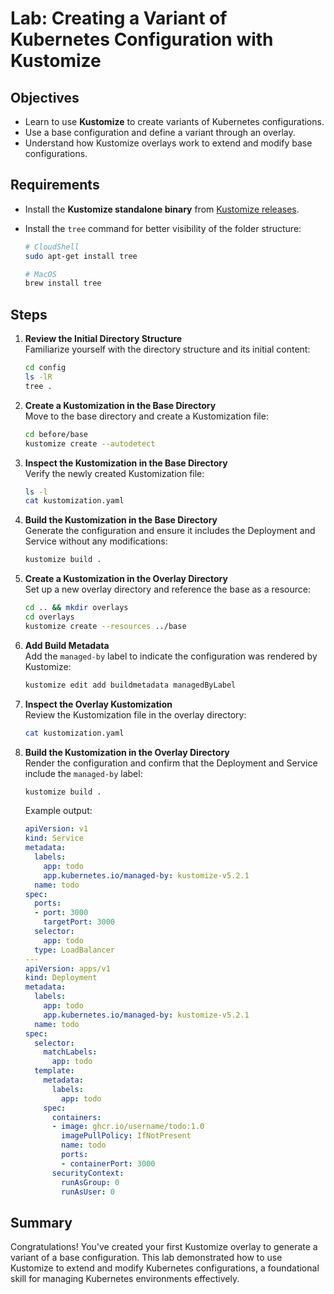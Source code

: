 # Lab: Creating a Variant of Kubernetes Configuration with Kustomize

## Objectives

- Learn to use **Kustomize** to create variants of Kubernetes configurations.
- Use a base configuration and define a variant through an overlay.
- Understand how Kustomize overlays work to extend and modify base configurations.

## Requirements

- Install the **Kustomize standalone binary** from [Kustomize releases](https://github.com/kubernetes-sigs/kustomize/releases).
- Install the `tree` command for better visibility of the folder structure:
  ```bash
  # CloudShell
  sudo apt-get install tree
  ```

  ```bash
  # MacOS
  brew install tree
  ```

## Steps

1. **Review the Initial Directory Structure**  
   Familiarize yourself with the directory structure and its initial content:
   ```bash
   cd config
   ls -lR
   tree .
   ```

2. **Create a Kustomization in the Base Directory**  
   Move to the base directory and create a Kustomization file:
   ```bash
   cd before/base
   kustomize create --autodetect
   ```

3. **Inspect the Kustomization in the Base Directory**  
   Verify the newly created Kustomization file:
   ```bash
   ls -l
   cat kustomization.yaml
   ```

4. **Build the Kustomization in the Base Directory**  
   Generate the configuration and ensure it includes the Deployment and Service without any modifications:
   ```bash
   kustomize build .
   ```

5. **Create a Kustomization in the Overlay Directory**  
   Set up a new overlay directory and reference the base as a resource:
   ```bash
   cd .. && mkdir overlays
   cd overlays
   kustomize create --resources ../base
   ```

6. **Add Build Metadata**  
   Add the `managed-by` label to indicate the configuration was rendered by Kustomize:
   ```bash
   kustomize edit add buildmetadata managedByLabel
   ```

7. **Inspect the Overlay Kustomization**  
   Review the Kustomization file in the overlay directory:
   ```bash
   cat kustomization.yaml
   ```

8. **Build the Kustomization in the Overlay Directory**  
   Render the configuration and confirm that the Deployment and Service include the `managed-by` label:
   ```bash
   kustomize build .
   ```

   Example output:
   ```yaml
   apiVersion: v1
   kind: Service
   metadata:
     labels:
       app: todo
       app.kubernetes.io/managed-by: kustomize-v5.2.1
     name: todo
   spec:
     ports:
     - port: 3000
       targetPort: 3000
     selector:
       app: todo
     type: LoadBalancer
   ---
   apiVersion: apps/v1
   kind: Deployment
   metadata:
     labels:
       app: todo
       app.kubernetes.io/managed-by: kustomize-v5.2.1
     name: todo
   spec:
     selector:
       matchLabels:
         app: todo
     template:
       metadata:
         labels:
           app: todo
       spec:
         containers:
         - image: ghcr.io/username/todo:1.0
           imagePullPolicy: IfNotPresent
           name: todo
           ports:
           - containerPort: 3000
         securityContext:
           runAsGroup: 0
           runAsUser: 0
   ```

## Summary

Congratulations! You've created your first Kustomize overlay to generate a variant of a base configuration. This lab demonstrated how to use Kustomize to extend and modify Kubernetes configurations, a foundational skill for managing Kubernetes environments effectively.
